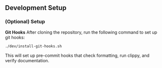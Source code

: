 
## Development Setup


### (Optional) Setup


**Git Hooks**
After cloning the repository, run the following command to set up git hooks: 

```bash
./dev/install-git-hooks.sh
```

This will set up pre-commit hooks that check formatting, run clippy, and verify documentation.
